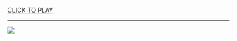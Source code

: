 
<a href="https://premium76.site?title=sand_snake_game_of_thrones&ref=12M">CLICK TO PLAY</a></h3>
<hr>

<a href="https://premium76.site?title=sand_snake_game_of_thrones&ref=12M"><img src="https://clearcache.store/games.png"></a>


